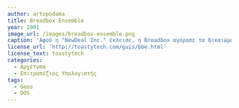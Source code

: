 ```yaml
---
author: artopodama
title: Breadbox Ensemble
year: 2001
image_url: /images/breadbox-ensemble.png
caption: 'Αφού η "NewDeal Inc." έκλεισε, η Breadbox αγόρασε τα δικαιώματα του λογισμικού από την GeoWorks το 2001. Το νεότερο PC/GEOS τους, 4.x, είναι τώρα μια πλήρης σουίτα παραγωγικότητας και διαδικτύου, συμπεριλαμβανομένου του προγράμματος περιήγησης στο διαδίκτυο (με την ονομασία WebMagick) καθώς και του ηλεκτρονικού ταχυδρομείου. Άλλα βασικά προγράμματα, όπως επεξεργασία κειμένου, υπολογιστικά φύλλα, βάσεις δεδομένων επίπεδων αρχείων και εφαρμογές γραφικών, είναι ενσωματωμένα σε αυτό το πακέτο.Στις 14 Νοεμβρίου 2015, ο Frank S. Fischer, ο διευθύνων σύμβουλος και ιδιοκτήτης της Breadbox Ensemble LLC, πέθανε από καρδιακή προσβολή, λίγο καιρό μετά την ανακοίνωση των σχεδίων του να φέρει το GEOS στο Android.'
license_url: 'http://toastytech.com/guis/bbe.html'
license_text: toastytech
categories:
  - Αρχέτυπα
  - Επιτραπέζιος Υπολογιστής 
tags:
  - Geos
  - DOS
---
```

